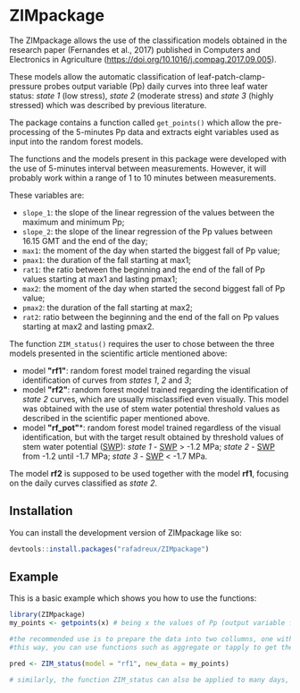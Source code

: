 
# ZIMpackage

<!-- badges: start -->
<!-- badges: end -->

The ZIMpackage allows the use of the classification models obtained in the research paper (Fernandes et al., 2017) published in Computers and Electronics in Agriculture (https://doi.org/10.1016/j.compag.2017.09.005). 

These models allow the automatic classification of leaf-patch-clamp-pressure probes output variable (Pp) daily curves into three leaf water status: _state 1_ (low stress), _state 2_ (moderate stress) and _state 3_ (highly stressed) which was described by previous literature.

The package contains a function called `get_points()` which allow the pre-processing of the 5-minutes Pp data and extracts eight variables used as input into the random forest models.

The functions and the models present in this package were developed with the use of 5-minutes interval between measurements. However, it will probably work within a range of 1 to 10 minutes between measurements.

These variables are:
  - `slope_1`: the slope of the linear regression of the values between the maximum and minimum Pp;
  - `slope_2`: the slope of the linear regression of the Pp values between 16.15 GMT and the end of the day;
  - `max1`: the moment of the day when started the biggest fall of Pp value;
  - `pmax1`: the duration of the fall starting at max1;
  - `rat1`: the ratio between the beginning and the end of the fall of Pp values starting at max1 and lasting pmax1;
  - `max2`: the moment of the day when started the second biggest fall of Pp value;
  - `pmax2`: the duration of the fall starting at max2;
  - `rat2`: ratio between the beginning and the end of the fall on Pp values starting at max2 and lasting pmax2.

The function `ZIM_status()` requires the user to chose between the three models presented in the scientific article mentioned above:
  - model **"rf1"**: random forest model trained regarding the visual identification of curves from _states 1_, _2_ and _3_;
  - model **"rf2"**: random forest model trained regarding the identification of _state 2_ curves, which are usually misclassified even visually. This model was obtained with the use of stem water potential threshold values as described in the scientific paper mentioned above.
  - model **"rf_pot"***: random forest model trained regardless of the visual identification, but with the target result obtained by threshold values of stem water potential (<ins>SWP</ins>): _state 1_ - <ins>SWP</ins> > -1.2 MPa; _state 2_ - <ins>SWP</ins> from -1.2 until -1.7 MPa; _state 3_ - <ins>SWP</ins> < -1.7 MPa.

The model **rf2** is supposed to be used together with the model **rf1**, focusing on the daily curves classified as _state 2_.

## Installation

You can install the development version of ZIMpackage like so:

``` r
devtools::install.packages("rafadreux/ZIMpackage")
```

## Example

This is a basic example which shows you how to use the functions:

``` r
library(ZIMpackage)
my_points <- getpoints(x) # being x the values of Pp (output variable from the LPCP probes)

#the recommended use is to prepare the data into two collumns, one with the date (or DOY) and one with the Pp values (raw).
#this way, you can use functions such as aggregate or tapply to get the variables for many days.

pred <- ZIM_status(model = "rf1", new_data = my_points)

# similarly, the function ZIM_status can also be applied to many days, by using functions such as tapply and aggregate.
```

